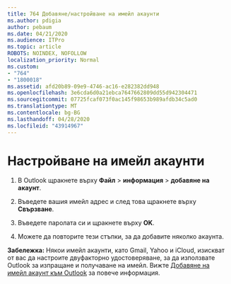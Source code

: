 ```yaml
---
title: 764 Добавяне/настройване на имейл акаунти
ms.author: pdigia
author: pebaum
ms.date: 04/21/2020
ms.audience: ITPro
ms.topic: article
ROBOTS: NOINDEX, NOFOLLOW
localization_priority: Normal
ms.custom:
- "764"
- "1800018"
ms.assetid: afd20b89-09e9-4746-ac16-e282382dd948
ms.openlocfilehash: 3e6cda6d0a21ebca7647662809dd55d942304471
ms.sourcegitcommit: 07725fcaf073f0ac145f98653b989afdb34c5ad0
ms.translationtype: MT
ms.contentlocale: bg-BG
ms.lasthandoff: 04/28/2020
ms.locfileid: "43914967"
---
```

# <a name="set-up-email-accounts"></a>Настройване на имейл акаунти

1. В Outlook щракнете върху **Файл** > **информация** > **добавяне на акаунт**.

2. Въведете вашия имейл адрес и след това щракнете върху **Свързване**.

3. Въведете паролата си и щракнете върху **OK**.

4. Можете да повторите тези стъпки, за да добавите няколко акаунта.

**Забележка:** Някои имейл акаунти, като Gmail, Yahoo и iCloud, изискват от вас да настроите двуфакторно удостоверяване, за да използвате Outlook за изпращане и получаване на имейл. Вижте [Добавяне на имейл акаунт към Outlook](https://support.office.com/article/6e27792a-9267-4aa4-8bb6-c84ef146101b.aspx) за повече информация.
  